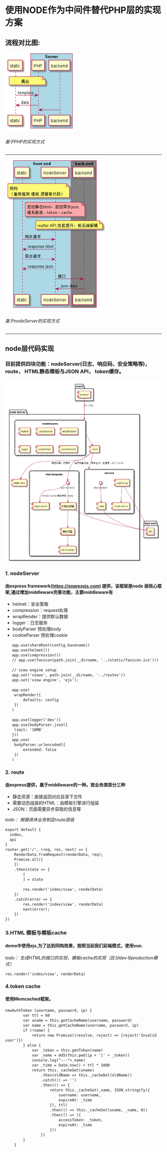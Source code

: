 # 使用NODE作为中间件替代PHP层的实现方案

## 流程对比图:

![Alt text](https://raw.githubusercontent.com/sinbargit/docs/master/image/coupling.png)
###### 基于PHP的实现方式
------------
![Alt text](https://raw.githubusercontent.com/sinbargit/docs/master/image/separation.png)
###### 基于nodeServer的实现方式
-------------
## node层代码实现
### 目前提供四块功能：nodeServer(日志、响应码、安全策略等)， route， HTML静态模板与JSON API， token缓存。

![Alt text](https://raw.githubusercontent.com/sinbargit/docs/master/image/module.png)

### 1. nodeServer
#### 由express framework(https://expressjs.com) 提供，该框架是node 层核心框架,通过增加middleware完善功能，主要middleware有
* helmet：安全策略
* compression：request处理
* wrapRender：提供默认数据
* logger：日志服务
* bodyParser 预处理body
* cookieParser 预处理cookie

```
   app.use(shareRoot(config.basename))
   app.use(helmet())
   app.use(compression())
   // app.use(favicon(path.join(__dirname, '../static/favicon.ico')))

   // view engine setup
   app.set('views', path.join(__dirname, '../routes'))
   app.set('view engine', 'ejs');

   app.use(
   	wrapRender({
   		defaults: config
   	})
   )

   app.use(logger('dev'))
   app.use(bodyParser.json({
   	limit: '10MB'
   }))
   app.use(
   	bodyParser.urlencoded({
   		extended: false
   	})
   )
   ```

### 2. route
#### 由express提供，属于middleware的一种。按业务类型分三种
* 静态资源：直接返回对应目录下文件
* 需要动态组装的HTML：由模板引擎进行组装
* JSON：页面需要异步获取的信息等

*todo： 根据具体业务制定route层级*

```
export default {
  index,
  api
}
router.get('/', (req, res, next) => {
	RenderData.fromRequest(renderData, req);
	Promise.all([
	])
	.then(state => {
		[
		] = state

		res.render('index/view', renderData)
	})
	.catch(error => {
		res.render('index/view', renderData)
		next(error);
	})
})

```

### 3.HTML 模板与模板cache
#### demo中使用ejs,为了达到同构效果，按照当前我们前端模式，使用vue.
*todo： 生成HTML的接口的实现，模板cache的实现（区分dev与production模式）*
```
res.render('index/view', renderData)
```
### 4.token cache
#### 使用Memcached框架。
```
newAuthToken (username, password, ip) {
		var ttl = 60
		var uname = this.getCacheName(username, password)
		var name = this.getCacheName(username, password, ip)
		if (!name) {
			return new Promise((resolve, reject) => {reject('Invalid user')})
		} else {
			var _token = this.genToken(name)
			var _name = md5(this.pwd(ip + '|' + _token))
			console.log("---"+_name)
			var _time = Date.now() + ttl * 1000
			return this._cacheGet(uname)
				.then(oldName => this._cacheDel(oldName))
				.catch(() => '')
				.then(() => {
					return this._cacheSet(_name, JSON.stringify({
                        username: username,
                        expireAt: _time
                    }), ttl)
					.then(() => this._cacheSet(uname, _name, 0))
					.then(() => ({
						accessToken: _token,
						expireAt: _time
					}))
				})
		}
	}
```
